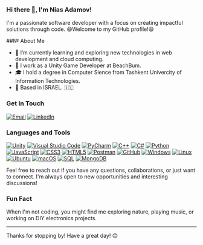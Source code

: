 ### Hi there 👋, I'm Nias Adamov!

I'm a passionate software developer with a focus on creating impactful solutions through code. 
😄Welcome to my GitHub profile!😄

##№ About Me
- 🌱 I’m currently learning and exploring new technologies in web development and cloud computing.
- 💼 I work as a Unity Game Developer at BeachBum.
- 🎓 I hold a degree in Computer Sience from Tashkent Univercity of Information Technologies.
- 📍 Based in ISRAEL. 🇮🇱
  
### Get In Touch
[![Email](https://img.shields.io/badge/Email-D14836?style=for-the-badge&logo=gmail&logoColor=balck)](mailto:nias.adamov@gmail.com)
[![LinkedIn](https://img.shields.io/badge/LinkedIn-0A66C2?style=for-the-badge&logo=linkedin&logoColor=black)](www.linkedin.com/in/nias-adamov-b80972144)

### Languages and Tools
[![Unity](https://img.icons8.com/color/48/000000/unity.png)](https://unity.com/)
[![Visual Studio Code](https://img.icons8.com/fluency/48/000000/visual-studio-code-2019.png)](https://code.visualstudio.com/)
[![PyCharm](https://img.icons8.com/color/48/000000/pycharm.png)](https://www.jetbrains.com/pycharm/)
[![C++](https://img.icons8.com/color/48/000000/c-plus-plus-logo.png)](https://isocpp.org/)
[![C#](https://img.icons8.com/color/48/000000/c-sharp-logo.png)](https://docs.microsoft.com/en-us/dotnet/csharp/)
[![Python](https://img.icons8.com/color/48/000000/python.png)](https://www.python.org/)
[![JavaScript](https://img.icons8.com/color/48/000000/javascript.png)](https://developer.mozilla.org/en-US/docs/Web/JavaScript)
[![CSS3](https://img.icons8.com/color/48/000000/css3.png)](https://developer.mozilla.org/en-US/docs/Web/CSS)
[![HTML5](https://img.icons8.com/color/48/000000/html-5.png)](https://developer.mozilla.org/en-US/docs/Web/HTML)
[![Postman](https://img.icons8.com/dusk/48/000000/postman-api.png)](https://www.postman.com/)
[![GitHub](https://img.icons8.com/material-outlined/48/000000/github.png)](https://github.com/)
[![Windows](https://img.icons8.com/color/48/000000/windows-10.png)](https://www.microsoft.com/en-us/windows)
[![Linux](https://img.icons8.com/color/48/000000/linux.png)](https://www.linux.org/)
[![Ubuntu](https://img.icons8.com/color/48/000000/ubuntu--v1.png)](https://ubuntu.com/)
[![macOS](https://img.icons8.com/color/48/000000/mac-os.png)](https://www.apple.com/macos/)
[![SQL](https://img.icons8.com/color/48/000000/sql.png)](https://www.mysql.com/)
[![MongoDB](https://img.icons8.com/color/48/000000/mongodb.png)](https://www.mongodb.com/)

Feel free to reach out if you have any questions, collaborations, or just want to connect. I'm always open to new opportunities and interesting discussions!

### Fun Fact
When I'm not coding, you might find me exploring nature, playing music, or working on DIY electronics projects.

---

Thanks for stopping by! Have a great day! 😊
